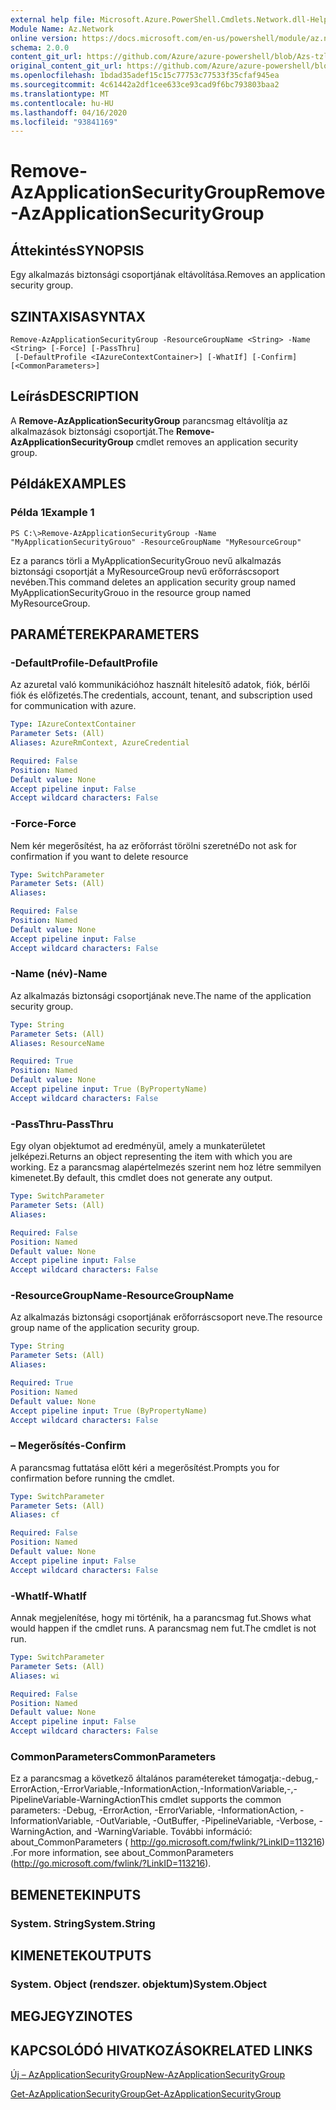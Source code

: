 ```yaml
---
external help file: Microsoft.Azure.PowerShell.Cmdlets.Network.dll-Help.xml
Module Name: Az.Network
online version: https://docs.microsoft.com/en-us/powershell/module/az.network/remove-azapplicationsecuritygroup
schema: 2.0.0
content_git_url: https://github.com/Azure/azure-powershell/blob/Azs-tzl/src/Network/Network/help/Remove-AzApplicationSecurityGroup.md
original_content_git_url: https://github.com/Azure/azure-powershell/blob/Azs-tzl/src/Network/Network/help/Remove-AzApplicationSecurityGroup.md
ms.openlocfilehash: 1bdad35adef15c15c77753c77533f35cfaf945ea
ms.sourcegitcommit: 4c61442a2df1cee633ce93cad9f6bc793803baa2
ms.translationtype: MT
ms.contentlocale: hu-HU
ms.lasthandoff: 04/16/2020
ms.locfileid: "93841169"
---
```

# <span data-ttu-id="ee248-101">Remove-AzApplicationSecurityGroup</span><span class="sxs-lookup"><span data-stu-id="ee248-101">Remove-AzApplicationSecurityGroup</span></span>

## <span data-ttu-id="ee248-102">Áttekintés</span><span class="sxs-lookup"><span data-stu-id="ee248-102">SYNOPSIS</span></span>
<span data-ttu-id="ee248-103">Egy alkalmazás biztonsági csoportjának eltávolítása.</span><span class="sxs-lookup"><span data-stu-id="ee248-103">Removes an application security group.</span></span>

## <span data-ttu-id="ee248-104">SZINTAXISA</span><span class="sxs-lookup"><span data-stu-id="ee248-104">SYNTAX</span></span>

```
Remove-AzApplicationSecurityGroup -ResourceGroupName <String> -Name <String> [-Force] [-PassThru]
 [-DefaultProfile <IAzureContextContainer>] [-WhatIf] [-Confirm] [<CommonParameters>]
```

## <span data-ttu-id="ee248-105">Leírás</span><span class="sxs-lookup"><span data-stu-id="ee248-105">DESCRIPTION</span></span>
<span data-ttu-id="ee248-106">A **Remove-AzApplicationSecurityGroup** parancsmag eltávolítja az alkalmazások biztonsági csoportját.</span><span class="sxs-lookup"><span data-stu-id="ee248-106">The **Remove-AzApplicationSecurityGroup** cmdlet removes an application security group.</span></span>

## <span data-ttu-id="ee248-107">Példák</span><span class="sxs-lookup"><span data-stu-id="ee248-107">EXAMPLES</span></span>

### <span data-ttu-id="ee248-108">Példa 1</span><span class="sxs-lookup"><span data-stu-id="ee248-108">Example 1</span></span>
```
PS C:\>Remove-AzApplicationSecurityGroup -Name "MyApplicationSecurityGrouo" -ResourceGroupName "MyResourceGroup"
```

<span data-ttu-id="ee248-109">Ez a parancs törli a MyApplicationSecurityGrouo nevű alkalmazás biztonsági csoportját a MyResourceGroup nevű erőforráscsoport nevében.</span><span class="sxs-lookup"><span data-stu-id="ee248-109">This command deletes an application security group named MyApplicationSecurityGrouo in the resource group named MyResourceGroup.</span></span>

## <span data-ttu-id="ee248-110">PARAMÉTEREK</span><span class="sxs-lookup"><span data-stu-id="ee248-110">PARAMETERS</span></span>

### <span data-ttu-id="ee248-111">-DefaultProfile</span><span class="sxs-lookup"><span data-stu-id="ee248-111">-DefaultProfile</span></span>
<span data-ttu-id="ee248-112">Az azuretal való kommunikációhoz használt hitelesítő adatok, fiók, bérlői fiók és előfizetés.</span><span class="sxs-lookup"><span data-stu-id="ee248-112">The credentials, account, tenant, and subscription used for communication with azure.</span></span>

```yaml
Type: IAzureContextContainer
Parameter Sets: (All)
Aliases: AzureRmContext, AzureCredential

Required: False
Position: Named
Default value: None
Accept pipeline input: False
Accept wildcard characters: False
```

### <span data-ttu-id="ee248-113">-Force</span><span class="sxs-lookup"><span data-stu-id="ee248-113">-Force</span></span>
<span data-ttu-id="ee248-114">Nem kér megerősítést, ha az erőforrást törölni szeretné</span><span class="sxs-lookup"><span data-stu-id="ee248-114">Do not ask for confirmation if you want to delete resource</span></span>

```yaml
Type: SwitchParameter
Parameter Sets: (All)
Aliases: 

Required: False
Position: Named
Default value: None
Accept pipeline input: False
Accept wildcard characters: False
```

### <span data-ttu-id="ee248-115">-Name (név)</span><span class="sxs-lookup"><span data-stu-id="ee248-115">-Name</span></span>
<span data-ttu-id="ee248-116">Az alkalmazás biztonsági csoportjának neve.</span><span class="sxs-lookup"><span data-stu-id="ee248-116">The name of the application security group.</span></span>

```yaml
Type: String
Parameter Sets: (All)
Aliases: ResourceName

Required: True
Position: Named
Default value: None
Accept pipeline input: True (ByPropertyName)
Accept wildcard characters: False
```

### <span data-ttu-id="ee248-117">-PassThru</span><span class="sxs-lookup"><span data-stu-id="ee248-117">-PassThru</span></span>
<span data-ttu-id="ee248-118">Egy olyan objektumot ad eredményül, amely a munkaterületet jelképezi.</span><span class="sxs-lookup"><span data-stu-id="ee248-118">Returns an object representing the item with which you are working.</span></span> <span data-ttu-id="ee248-119">Ez a parancsmag alapértelmezés szerint nem hoz létre semmilyen kimenetet.</span><span class="sxs-lookup"><span data-stu-id="ee248-119">By default, this cmdlet does not generate any output.</span></span>

```yaml
Type: SwitchParameter
Parameter Sets: (All)
Aliases: 

Required: False
Position: Named
Default value: None
Accept pipeline input: False
Accept wildcard characters: False
```

### <span data-ttu-id="ee248-120">-ResourceGroupName</span><span class="sxs-lookup"><span data-stu-id="ee248-120">-ResourceGroupName</span></span>
<span data-ttu-id="ee248-121">Az alkalmazás biztonsági csoportjának erőforráscsoport neve.</span><span class="sxs-lookup"><span data-stu-id="ee248-121">The resource group name of the application security group.</span></span>

```yaml
Type: String
Parameter Sets: (All)
Aliases: 

Required: True
Position: Named
Default value: None
Accept pipeline input: True (ByPropertyName)
Accept wildcard characters: False
```

### <span data-ttu-id="ee248-122">– Megerősítés</span><span class="sxs-lookup"><span data-stu-id="ee248-122">-Confirm</span></span>
<span data-ttu-id="ee248-123">A parancsmag futtatása előtt kéri a megerősítést.</span><span class="sxs-lookup"><span data-stu-id="ee248-123">Prompts you for confirmation before running the cmdlet.</span></span>

```yaml
Type: SwitchParameter
Parameter Sets: (All)
Aliases: cf

Required: False
Position: Named
Default value: None
Accept pipeline input: False
Accept wildcard characters: False
```

### <span data-ttu-id="ee248-124">-WhatIf</span><span class="sxs-lookup"><span data-stu-id="ee248-124">-WhatIf</span></span>
<span data-ttu-id="ee248-125">Annak megjelenítése, hogy mi történik, ha a parancsmag fut.</span><span class="sxs-lookup"><span data-stu-id="ee248-125">Shows what would happen if the cmdlet runs.</span></span>
<span data-ttu-id="ee248-126">A parancsmag nem fut.</span><span class="sxs-lookup"><span data-stu-id="ee248-126">The cmdlet is not run.</span></span>

```yaml
Type: SwitchParameter
Parameter Sets: (All)
Aliases: wi

Required: False
Position: Named
Default value: None
Accept pipeline input: False
Accept wildcard characters: False
```

### <span data-ttu-id="ee248-127">CommonParameters</span><span class="sxs-lookup"><span data-stu-id="ee248-127">CommonParameters</span></span>
<span data-ttu-id="ee248-128">Ez a parancsmag a következő általános paramétereket támogatja:-debug,-ErrorAction,-ErrorVariable,-InformationAction,-InformationVariable,-,-PipelineVariable-WarningAction</span><span class="sxs-lookup"><span data-stu-id="ee248-128">This cmdlet supports the common parameters: -Debug, -ErrorAction, -ErrorVariable, -InformationAction, -InformationVariable, -OutVariable, -OutBuffer, -PipelineVariable, -Verbose, -WarningAction, and -WarningVariable.</span></span> <span data-ttu-id="ee248-129">További információ: about_CommonParameters ( http://go.microsoft.com/fwlink/?LinkID=113216) .</span><span class="sxs-lookup"><span data-stu-id="ee248-129">For more information, see about_CommonParameters (http://go.microsoft.com/fwlink/?LinkID=113216).</span></span>

## <span data-ttu-id="ee248-130">BEMENETEK</span><span class="sxs-lookup"><span data-stu-id="ee248-130">INPUTS</span></span>

### <span data-ttu-id="ee248-131">System. String</span><span class="sxs-lookup"><span data-stu-id="ee248-131">System.String</span></span>

## <span data-ttu-id="ee248-132">KIMENETEK</span><span class="sxs-lookup"><span data-stu-id="ee248-132">OUTPUTS</span></span>

### <span data-ttu-id="ee248-133">System. Object (rendszer. objektum)</span><span class="sxs-lookup"><span data-stu-id="ee248-133">System.Object</span></span>

## <span data-ttu-id="ee248-134">MEGJEGYZI</span><span class="sxs-lookup"><span data-stu-id="ee248-134">NOTES</span></span>

## <span data-ttu-id="ee248-135">KAPCSOLÓDÓ HIVATKOZÁSOK</span><span class="sxs-lookup"><span data-stu-id="ee248-135">RELATED LINKS</span></span>

[<span data-ttu-id="ee248-136">Új – AzApplicationSecurityGroup</span><span class="sxs-lookup"><span data-stu-id="ee248-136">New-AzApplicationSecurityGroup</span></span>](./New-AzApplicationSecurityGroup.md)

[<span data-ttu-id="ee248-137">Get-AzApplicationSecurityGroup</span><span class="sxs-lookup"><span data-stu-id="ee248-137">Get-AzApplicationSecurityGroup</span></span>](./Get-AzApplicationSecurityGroup.md)
